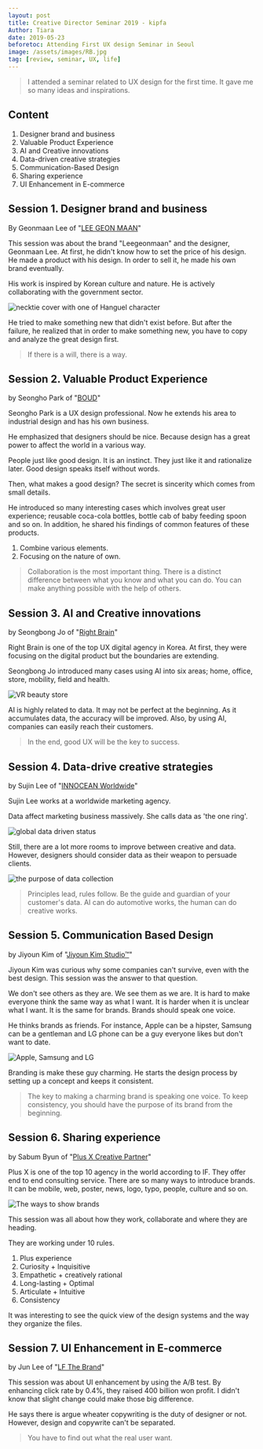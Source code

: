```yaml
---
layout: post
title: Creative Director Seminar 2019 - kipfa
Author: Tiara
date: 2019-05-23
beforetoc: Attending First UX design Seminar in Seoul
image: /assets/images/RB.jpg
tag: [review, seminar, UX, life]
---
```


> I attended a seminar related to UX design for the first time. It gave me so many ideas and inspirations.

<!--more-->

## Content

1. Designer brand and business
2. Valuable Product Experience
3. AI and Creative innovations
4. Data-driven creative strategies
5. Communication-Based Design
6. Sharing experience
7. UI Enhancement in E-commerce

## Session 1. Designer brand and business

By Geonmaan Lee of "[LEE GEON MAAN](http://www.leegeonmaan.com/)"

This session was about the brand "Leegeonmaan" and the designer, Geonmaan Lee. At first, he didn't know how to set the price of his design. He made a product with his design. In order to sell it, he made his own brand eventually.

His work is inspired by Korean culture and nature. He is actively collaborating with the government sector.

![necktie cover with one of Hanguel character](/assets/images/igm.png)

He tried to make something new that didn't exist before. But after the failure, he realized that in order to make something new, you have to copy and analyze the great design first.

> If there is a will, there is a way.


## Session 2. Valuable Product Experience

by Seongho Park of "[BOUD](https://www.theboud.com/)"

Seongho Park is a UX design professional. Now he extends his area to industrial design and has his own business.

He emphasized that designers should be nice. Because design has a great power to affect the world in a various way.

People just like good design. It is an instinct. They just like it and rationalize later. Good design speaks itself without words.

Then, what makes a good design? The secret is sincerity which comes from small details.

He introduced so many interesting cases which involves great user experience; reusable coca-cola bottles, bottle cab of baby feeding spoon and so on. In addition, he shared his findings of common features of these products.  

1. Combine various elements.
2. Focusing on the nature of own.

> Collaboration is the most important thing. There is a distinct difference between what you know and what you can do. You can make anything possible with the help of others.

## Session 3. AI and Creative innovations

by Seongbong Jo of "[Right Brain](http://www.rightbrain.co.kr/)"

Right Brain is one of the top UX digital agency in Korea. At first, they were focusing on the digital product but the boundaries are extending.

Seongbong Jo introduced many cases using AI into six areas; home, office, store, mobility, field and health.

![VR beauty store](/assets/images/RB.JPG)

AI is highly related to data. It may not be perfect at the beginning. As it accumulates data, the accuracy will be improved. Also, by using AI, companies can easily reach their customers.

> In the end, good UX will be the key to success.

## Session 4. Data-drive creative strategies

by Sujin Lee of "[INNOCEAN Worldwide](http://www.innocean.com/ww-ko/)"

Sujin Lee works at a worldwide marketing agency.

Data affect marketing business massively. She calls data as 'the one ring'.

![global data driven status](/assets/images/global_data.JPG)

Still, there are a lot more rooms to improve between creative and data. However, designers should consider data as their weapon to persuade clients.

![the purpose of data collection](/assets/images/datadriven.JPG)

> Principles lead, rules follow. Be the guide and guardian of your customer's data. AI can do automotive works, the human can do creative works.

## Session 5. Communication Based Design

by Jiyoun Kim of "[Jiyoun Kim Studio™](http://www.jiyounkim.com/)"

Jiyoun Kim was curious why some companies can't survive, even with the best design. This session was the answer to that question.

We don't see others as they are. We see them as we are. It is hard to make everyone think the same way as what I want. It is harder when it is unclear what I want. It is the same for brands. Brands should speak one voice.

He thinks brands as friends. For instance, Apple can be a hipster, Samsung can be a gentleman and LG phone can be a guy everyone likes but don't want to date.

![Apple, Samsung and LG](/assets/images/manmanman.JPG)

Branding is make these guy charming. He starts the design process by setting up a concept and keeps it consistent.

> The key to making a charming brand is speaking one voice. To keep consistency, you should have the purpose of its brand from the beginning.

## Session 6. Sharing experience

by Sabum Byun of "[Plus X Creative Partner](http://www.plus-ex.com/)"

Plus X is one of the top 10 agency in the world according to IF. They offer end to end consulting service. There are so many ways to introduce brands. It can be mobile, web, poster, news, logo, typo, people, culture and so on.

![The ways to show brands](/assets/images/brandworks.JPG)

This session was all about how they work, collaborate and where they are heading.

They are working under 10 rules.

1. Plus experience
2. Curiosity + Inquisitive
3. Empathetic + creatively rational
4. Long-lasting + Optimal
5. Articulate + Intuitive
6. Consistency

It was interesting to see the quick view of the design systems and the way they organize the files.

## Session 7. UI Enhancement in E-commerce

by Jun Lee of "[LF The Brand](https://lfthebrand.com/)"

This session was about UI enhancement by using the A/B test. By enhancing click rate by 0.4%, they raised 400 billion won profit. I didn't know that slight change could make those big difference.

He says there is argue wheater copywriting is the duty of designer or not. However, design and copywrite can't be separated.

> You have to find out what the real user want.
